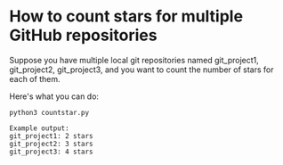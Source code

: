 # How to count stars for multiple GitHub repositories

Suppose you have multiple local git repositories named git_project1, git_project2, git_project3, and you want to count the number of stars for each of them.

Here's what you can do:
```
python3 countstar.py

Example output:
git_project1: 2 stars
git_project2: 3 stars
git_project3: 4 stars
```
